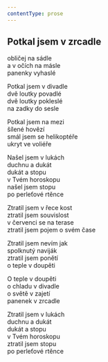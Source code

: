 ```yaml
---
contentType: prose
---
```


## Potkal jsem v zrcadle

obličej na sádle  
a v očích na másle  
panenky vyhaslé

Potkal jsem v divadle  
dvě loutky povadlé  
dvě loutky pokleslé  
na zadky do sesle

Potkal jsem na mezi  
šílené hovězí  
smál jsem se helikoptéře  
ukryt ve voliéře

Našel jsem v lukách  
duchnu a dukát  
dukát a stopu  
v Tvém horoskopu  
našel jsem stopu  
po perleťové rtěnce

Ztratil jsem v řece kost  
ztratil jsem souvislost  
v červenci se na terase  
ztratil jsem pojem o svém čase

Ztratil jsem nevím jak  
spolknutý naviják  
ztratil jsem ponětí  
o teple v doupěti

O teple v doupěti  
o chladu v divadle  
o světě v zajetí  
panenek v zrcadle

Ztratil jsem v lukách  
duchnu a dukát  
dukát a stopu  
v Tvém horoskopu  
ztratil jsem stopu  
po perleťové rtěnce
